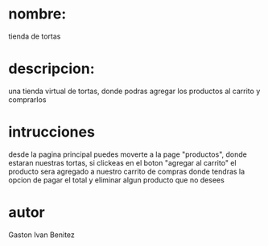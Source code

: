 # nombre: 
tienda de tortas
# descripcion: 
una tienda virtual de tortas, donde podras agregar los productos al carrito y comprarlos
# intrucciones
desde la pagina principal puedes moverte a la page "productos", donde estaran nuestras tortas, si clickeas en el boton "agregar al carrito" el producto sera agregado a nuestro carrito de compras donde tendras la opcion de pagar el total y eliminar algun producto que no desees
# autor
Gaston Ivan Benitez